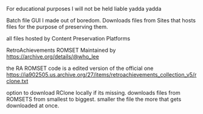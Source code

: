 For educational purposes I will not be held liable yadda yadda

Batch file GUI I made out of boredom. 
Downloads files from Sites that hosts files for the purpose of preserving them.

all files hosted by Content Preservation Platforms

RetroAchievements ROMSET Maintained by https://archive.org/details/@who_lee

the RA ROMSET code is a edited version of the official one
https://ia902505.us.archive.org/27/items/retroachievements_collection_v5/rclone.txt

option to download RClone locally if its missing. 
downloads files from ROMSETS from smallest to biggest.
smaller the file the more that gets downloaded at once.
